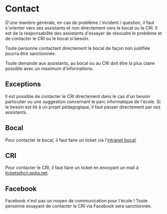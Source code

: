 # Contact

D'une manière générale, en cas de problème / incident / question, il faut
s'orienter vers ses assistants et non directement vers le bocal ou le CRI.
Il est de la responsabilité des assistants d'essayer de résoudre le
problème et de contacter le CRI ou le bocal si besoin.

Toute personne contactant directement le bocal de façon non justifiée pourra
être sanctionnée.

Toute demande aux assistants, au bocal ou au CRI doit être la plus claire
possible avec un maximum d'informations.

## Exceptions

Il est possible de contacter le CRI directement dans le cas d'un besoin
particulier ou une suggestion concernant le parc informatique de l'école. Si
le besoin est lié à un projet pédagogique, il faut passer directement par
ses assistants.

## Bocal

Pour contacter le bocal, il faut faire un ticket via
l'[intranet bocal](http://intra.bocal.org).

## CRI

Pour contacter le CRI, il faut faire un ticket en envoyant un mail à
tickets@cri.epita.net.

## Facebook

Facebook n'est pas un moyen de communication pour l'école ! Toute personne
essayant de contacter le CRI via Facebook sera sanctionnée.
